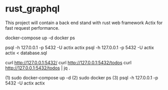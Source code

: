 # rust_graphql

This project will contain a back end stand with rust web framework Actix for fast request performance. 


docker-compose up -d
docker ps 

psql -h 127.0.0.1 -p 5432 -U actix actix 
psql -h 127.0.0.1 -p 5432 -U actix actix < database.sql

curl http://127.0.0.1:5432/
curl http://127.0.0.1:5432/todos
curl http://127.0.0.1:5432/todos | jq .


(1) sudo docker-compose up -d
(2) sudo docker ps 
(3) psql -h 127.0.0.1 -p 5432 -U actix actix